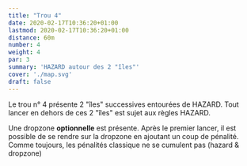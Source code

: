 ```yaml
---
title: "Trou 4"
date: 2020-02-17T10:36:20+01:00
lastmod: 2020-02-17T10:36:20+01:00
distance: 60m
number: 4
weight: 4
par: 3
summary: 'HAZARD autour des 2 "îles"'
cover: './map.svg'
draft: false
---
```


Le trou n° 4 présente 2 "îles" successives entourées de HAZARD. Tout lancer en dehors de ces 2 "îles" est sujet aux  règles HAZARD.

Une dropzone __optionnelle__ est présente. Après le premier lancer, il est possible de se rendre sur la dropzone en ajoutant un coup de pénalité. Comme toujours, les pénalités classique ne se cumulent pas (hazard & dropzone)



